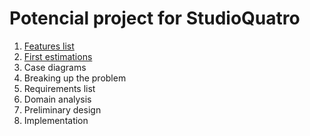 # Potencial project for StudioQuatro

1. [Features list](docs/1-features_list.md)
2. [First estimations](docs/2-first_approach.md)
3. Case diagrams
4. Breaking up the problem
5. Requirements list
6. Domain analysis
7. Preliminary design
8. Implementation